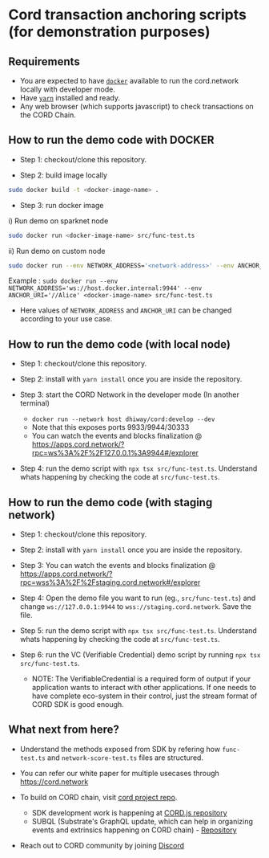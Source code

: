 # Cord transaction anchoring scripts (for demonstration purposes)

## Requirements

* You are expected to have [`docker`](https://www.docker.com/) available to run the cord.network locally with developer mode.
* Have [`yarn`](https://yarnpkg.com/) installed and ready.
* Any web browser (which supports javascript) to check transactions on the CORD Chain.

## How to run the demo code with DOCKER

* Step 1: checkout/clone this repository.

* Step 2: build image locally 
```sh
sudo docker build -t <docker-image-name> .
```
* Step 3: run docker image
  
i) Run demo on sparknet node
```sh
sudo docker run <docker-image-name> src/func-test.ts
```
  ii) Run demo on custom node
  ```sh 
sudo docker run --env NETWORK_ADDRESS='<network-address>' --env ANCHOR_URI='<anchor-uri>' <docker-image-name> src/func-test.ts
```
Example : `sudo docker run --env NETWORK_ADDRESS='ws://host.docker.internal:9944' --env ANCHOR_URI='//Alice' <docker-image-name> src/func-test.ts`

  -  Here values of `NETWORK_ADDRESS` and `ANCHOR_URI` can be changed according to your use case.

## How to run the demo code (with local node)

* Step 1: checkout/clone this repository.

* Step 2: install with `yarn install` once you are inside the repository.

* Step 3: start the CORD Network in the developer mode (In another terminal)
  - `docker run --network host dhiway/cord:develop --dev`
  - Note that this exposes ports 9933/9944/30333
  - You can watch the events and blocks finalization @ https://apps.cord.network/?rpc=ws%3A%2F%2F127.0.0.1%3A9944#/explorer

* Step 4: run the demo script with `npx tsx src/func-test.ts`. Understand whats happening by checking the code at `src/func-test.ts`.


## How to run the demo code (with staging network)

* Step 1: checkout/clone this repository.

* Step 2: install with `yarn install` once you are inside the repository.

* Step 3: You can watch the events and blocks finalization @ https://apps.cord.network/?rpc=wss%3A%2F%2Fstaging.cord.network#/explorer

* Step 4: Open the demo file you want to run (eg., `src/func-test.ts`) and change `ws://127.0.0.1:9944` to `wss://staging.cord.network`. Save the file.

* Step 5: run the demo script with `npx tsx src/func-test.ts`. Understand whats happening by checking the code at `src/func-test.ts`.

* Step 6: run the VC (Verifiable Credential) demo script by running `npx tsx src/func-test.ts`.

  - NOTE: The VerifiableCredential is a required form of output if your application wants to interact with other applications. If one needs to have complete eco-system in their control, just the stream format of CORD SDK is good enough.


## What next from here?

* Understand the methods exposed from SDK by refering how `func-test.ts` and `network-score-test.ts` files are structured.

* You can refer our white paper for multiple usecases through https://cord.network

* To build on CORD chain, visit [cord project repo](https://github.com/dhiway/cord).
  - SDK development work is happening at [CORD.js repository](https://github.com/dhiway/cord.js)
  - SUBQL (Substrate's GraphQL update, which can help in organizing events and extrinsics happening on CORD chain) - [Repository](https://github.com/dhiway/cord-subql)

* Reach out to CORD community by joining [Discord](https://discord.gg/V8AqufZu)


